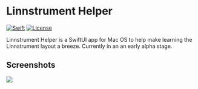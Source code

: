 # Linnstrument Helper

 [![Swift](https://img.shields.io/badge/Swift-5.2-orange.svg)](https://swift.org)
 [![License](https://img.shields.io/badge/License-GPL-red.svg)](https://www.gnu.org/licenses/gpl-3.0.en.html)

Linnstrument Helper is a SwiftUI app for Mac OS to help make learning the Linnstrument layout a breeze. Currently in 
an an early alpha stage.


## Screenshots

<img src="https://user-images.githubusercontent.com/20845425/80049519-1864f900-84e1-11ea-971d-3098639acb96.png"/>
